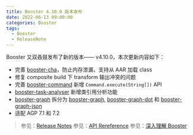```yaml
---
title: Booster 4.10.0 版本发布
date: 2022-06-13 09:00:00
categories: Booster
tags:
  - Booster
  - ReleaseNote
---
```


Booster 又双叒叕发布了新的版本—— v4.10.0，本次更新内容如下：

- 完善 [booster-cha](https://github.com/didi/booster/blob/v4.10.0/booster-cha)，防止内存泄漏，支持从 AAR 加载 class
- 修复 composite build 下 transform 输出冲突的问题
- 完善 [booster-command](https://github.com/didi/booster/blob/v4.10.0/booster-command) 新增 `Command.execute(String[])` API
- [booster-task-analyser](https://github.com/didi/booster/blob/v4.10.0/booster-task-analyser) 新增类引用分析功能
- [booster-graph](https://github.com/didi/booster/blob/v4.10.0/booster-graph) 拆分为 [booster-graph](https://github.com/didi/booster/blob/v4.10.0/booster-graph), [booster-graph-dot](https://github.com/didi/booster/blob/v4.10.0/booster-graph-dot) 和 [booster-graph-json](https://github.com/didi/booster/blob/v4.10.0/booster-graph-json)
- 适配 AGP 7.1 和 7.2

> 参见：[Release Notes](https://github.com/didi/booster/blob/master/RELEASE-NOTES.md#v4100)
> 参见：[API Rereference](https://reference.johnsonlee.io/booster)
> 参见：[深入理解 Booster](https://booster.johnsonlee.io)
